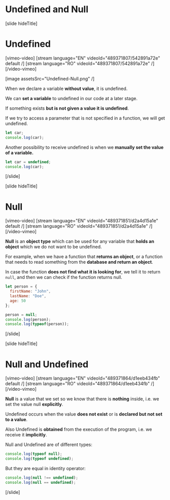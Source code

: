# Undefined and Null

[slide hideTitle]

# Undefined

[vimeo-video]
[stream language="EN" videoId="489371807/542891a72e" default /]
[stream language="RO" videoId="489371807/542891a72e"  /]
[/video-vimeo]

[image assetsSrc="Undefined-Null.png" /]

When we declare a variable **without value**, it is undefined.

We can **set a variable** to undefined in our code at a later stage.

If something exists **but is not given a value it is undefined**. 

If we try to access a parameter that is not specified in a function, we will get undefined.

``` js live
let car;
console.log(car);
```

Another possibility to receive undefined is when we **manually set the value of a variable.**

``` js live
let car = undefined;  
console.log(car);
```

[/slide]

[slide hideTitle]

# Null

[vimeo-video]
[stream language="EN" videoId="489371851/d2a4d15a1e" default /]
[stream language="RO" videoId="489371851/d2a4d15a1e"  /]
[/video-vimeo]

**Null** is an **object type** which can be used for any variable that **holds an object** which we do not want to be undefined.

For example, when we have a function that **returns an object**, or a function that needs to read something from the **database and return an object**.

In case the function **does not find what it is looking for**, we tell it to return `null`, and then we can check if the function returns null. 

``` js live
let person = {
  firstName: "John",
  lastName: "Doe",
  age: 50
};

person = null;
console.log(person);
console.log(typeof(person));

```
[/slide]

[slide hideTitle]

# Null and Undefined

[vimeo-video]
[stream language="EN" videoId="489371864/d1eeb434fb" default /]
[stream language="RO" videoId="489371864/d1eeb434fb"  /]
[/video-vimeo]


**Null** is a value that we set so we know that there is **nothing** inside, i.e. we set the value null **explicitly**.

Undefined occurs when the value **does not exist** or is **declared but not set to a value**.

Also Undefined is **obtained** from the execution of the program, i.e. we receive it **implicitly**.

Null and Undefined are of different types:

``` js live
console.log(typeof null);
console.log(typeof undefined);
```

But they are equal in identity operator:

``` js live
console.log(null !== undefined);
console.log(null == undefined);
```

[/slide]
